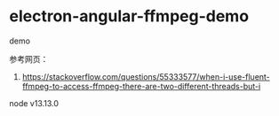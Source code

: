 # electron-angular-ffmpeg-demo
demo

参考网页：
1. https://stackoverflow.com/questions/55333577/when-i-use-fluent-ffmpeg-to-access-ffmpeg-there-are-two-different-threads-but-i

node v13.13.0
